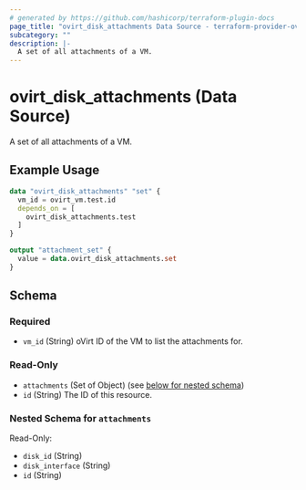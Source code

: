 ```yaml
---
# generated by https://github.com/hashicorp/terraform-plugin-docs
page_title: "ovirt_disk_attachments Data Source - terraform-provider-ovirt"
subcategory: ""
description: |-
  A set of all attachments of a VM.
---
```


# ovirt_disk_attachments (Data Source)

A set of all attachments of a VM.

## Example Usage

```terraform
data "ovirt_disk_attachments" "set" {
  vm_id = ovirt_vm.test.id
  depends_on = [
    ovirt_disk_attachments.test
  ] 
}

output "attachment_set" {
  value = data.ovirt_disk_attachments.set
}
```

<!-- schema generated by tfplugindocs -->
## Schema

### Required

- `vm_id` (String) oVirt ID of the VM to list the attachments for.

### Read-Only

- `attachments` (Set of Object) (see [below for nested schema](#nestedatt--attachments))
- `id` (String) The ID of this resource.

<a id="nestedatt--attachments"></a>
### Nested Schema for `attachments`

Read-Only:

- `disk_id` (String)
- `disk_interface` (String)
- `id` (String)


